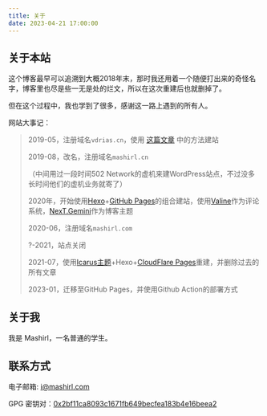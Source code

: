 ```yaml
---
title: 关于
date: 2023-04-21 17:00:00
---
```

## 关于本站

这个博客最早可以追溯到大概2018年末，那时我还用着一个随便打出来的奇怪名字，博客里也尽是些一无是处的烂文，所以在这次重建后也就删掉了。

但在这个过程中，我也学到了很多，感谢这一路上遇到的所有人。

网站大事记：

> 2019-05，注册域名`vdrias.cn`，使用 [这篇文章](https://qiubaiying.github.io/2017/02/06/%E5%BF%AB%E9%80%9F%E6%90%AD%E5%BB%BA%E4%B8%AA%E4%BA%BA%E5%8D%9A%E5%AE%A2/) 中的方法建站
>
> 2019-08，改名，注册域名`mashirl.cn`
>
> （中间用过一段时间502 Network的虚机来建WordPress站点，不过没多长时间他们的虚机业务就寄了）
>
> 2020年，开始使用[Hexo](https://hexo.io)+[GitHub Pages](https://github.io)的组合建站，使用[Valine](https://valine.js.org)作为评论系统，[NexT.Gemini](https://theme-next.js.org)作为博客主题
>
> 2020-06，注册域名`mashirl.com`
>
> ?-2021，站点关闭
>
> 2021-07，使用[Icarus主题](https://github.com/ppoffice/hexo-theme-icarus)+Hexo+[CloudFlare Pages](https://pages.cloudflare.com/)重建，并删除过去的所有文章
>
> 2023-01，迁移至GitHub Pages，并使用Github Action的部署方式

## 关于我

我是 Mashirl，一名普通的学生。

## 联系方式

电子邮箱: [i@mashirl.com](mailto:i@mashirl.com)

GPG 密钥对：[0x2bf11ca8093c1671fb649becfea183b4e16beea2](https://keyserver.ubuntu.com/pks/lookup?op=get&search=0x2bf11ca8093c1671fb649becfea183b4e16beea2)
